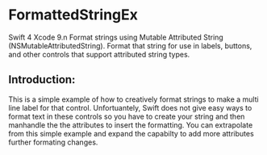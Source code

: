 # FormattedStringEx

Swift 4 Xcode 9.n Format strings using Mutable Attributed String (NSMutableAttributedString).
Format that string for use in labels, buttons, and other controls that support attributed string types.

## Introduction:
This is a simple example of how to creatively format strings to make a multi line label for that control.  Unfortuantely, Swift does not give easy ways to format text in these controls so you have to create your string and then manhandle the the attributes to insert the formatting.  You can extrapolate from this simple example and expand the capabilty to add more attributes further formating changes.

